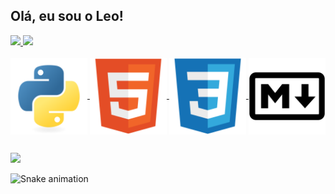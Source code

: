 ## Olá, eu sou o Leo!

<div>
  <a href="https://github.com/LeonardoCAmorim">
  <img height="180em" src="https://github-readme-stats-eight-theta.vercel.app/api?username=LeonardoCAmorim&show_icons=true&theme=blue-green&include_all_commits=true&count_private=true"/>
  <img height="180em" src="https://github-readme-stats-eight-theta.vercel.app/api/top-langs/?username=LeonardoCAmorim&layout=compact&langs_count=8&theme=blue-green"/>
</div>

<div style="display: inline_block"><br>
  <img align="center" alt="Leo-Python" height="123,75" widht="135" src="https://raw.githubusercontent.com/devicons/devicon/master/icons/python/python-original.svg">
  <img align="center" alt="Leo-HTML" height="123,75" widht="135" src="https://raw.githubusercontent.com/devicons/devicon/master/icons/html5/html5-original.svg">
  <img align="center" alt="Leo-CSS" height="123,75" widht="135" src="https://raw.githubusercontent.com/devicons/devicon/master/icons/css3/css3-original.svg">
  <img align="center" alt="Leo-Markdown" height="123,75" widht="135" src="https://raw.githubusercontent.com/devicons/devicon/master/icons/markdown/markdown-original.svg">
</div>

##

<div>
  <a href = "mailto:leonardocarioniamorim@gmail.com"><img src="https://img.shields.io/badge/-Gmail-%23333?style=for-the-badge&logo=gmail&logoColor=red" target="_blank"></a>
</div>

![Snake animation](https://github.com/LeonardoCAmorim/LeonardoCAmorim/blob/output/github-contribution-grid-snake.svg)
